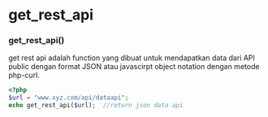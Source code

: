 # get\_rest\_api

### get\_rest\_api()

get rest api adalah function yang dibuat untuk mendapatkan data dari API public dengan format JSON atau javascirpt object notation dengan metode php-curl.

```php
<?php
$url = "www.xyz.com/api/dataapi";
echo get_rest_api($url);  //return json data api
```

